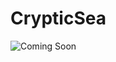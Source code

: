 # CrypticSea

![Coming Soon](https://plus.unsplash.com/premium_photo-1721830791498-ec809d9d94ec?q=80&w=1170&auto=format&fit=crop&ixlib=rb-4.0.3&ixid=M3wxMjA3fDB8MHxwaG90by1wYWdlfHx8fGVufDB8fHx8fA%3D%3D)
